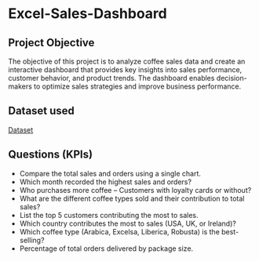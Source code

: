 # Excel-Sales-Dashboard

## Project Objective
The objective of this project is to analyze coffee sales data and create an interactive dashboard that provides key insights into sales performance, customer behavior, and product trends. The dashboard enables decision-makers to optimize sales strategies and improve business performance.

## Dataset used
[Dataset](https://github.com/Diyako1/Excel-Sales-Dashboard/blob/main/coffeeOrdersData.xlsx)

## Questions (KPIs)
- Compare the total sales and orders using a single chart.
- Which month recorded the highest sales and orders?
- Who purchases more coffee – Customers with loyalty cards or without?
- What are the different coffee types sold and their contribution to total sales?
- List the top 5 customers contributing the most to sales.
- Which country contributes the most to sales (USA, UK, or Ireland)?
- Which coffee type (Arabica, Excelsa, Liberica, Robusta) is the best-selling?
- Percentage of total orders delivered by package size.

